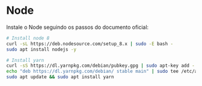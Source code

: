 # Node

Instale o Node seguindo os passos do documento oficial:

```bash
# Install node 8
curl -sL https://deb.nodesource.com/setup_8.x | sudo -E bash -
sudo apt install nodejs -y

# Install yarn
curl -sS https://dl.yarnpkg.com/debian/pubkey.gpg | sudo apt-key add -
echo "deb https://dl.yarnpkg.com/debian/ stable main" | sudo tee /etc/apt/sources.list.d/yarn.list
sudo apt update && sudo apt install yarn
```
